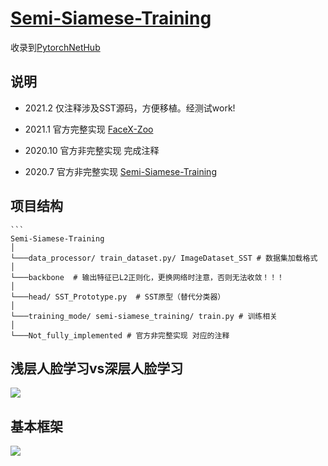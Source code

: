 # [Semi-Siamese-Training](https://arxiv.org/abs/2007.08398)

收录到[PytorchNetHub](https://github.com/bobo0810/PytorchNetHub)

## 说明

- 2021.2   仅注释涉及SST源码，方便移植。经测试work!
- 2021.1   官方完整实现 [FaceX-Zoo](https://github.com/JDAI-CV/FaceX-Zoo)
- 2020.10 官方非完整实现 完成注释

- 2020.7   官方非完整实现  [Semi-Siamese-Training](https://github.com/dituu/Semi-Siamese-Training) 

## 项目结构

```
​```
Semi-Siamese-Training
│
└───data_processor/ train_dataset.py/ ImageDataset_SST # 数据集加载格式
│   
└───backbone  # 输出特征已L2正则化，更换网络时注意，否则无法收敛！！！
│   
└───head/ SST_Prototype.py  # SST原型（替代分类器）
│   
└───training_mode/ semi-siamese_training/ train.py # 训练相关
│   
└───Not_fully_implemented # 官方非完整实现 对应的注释

```



## 浅层人脸学习vs深层人脸学习

 ![](/imgs/dataset.png)

## 基本框架

 ![](/imgs/frame.png)
